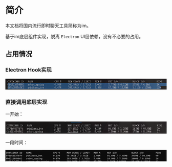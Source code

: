 # 简介

本文档将国内流行即时聊天工具简称为im。

基于im底层组件实现，脱离 `Electron` UI层依赖，没有不必要的占用。

## 占用情况

### Electron Hook实现

![electron-ui](./pic/electron-ui.png)

### 直接调用底层实现

一开始：

![electron-ui](./pic/electron-node1.png)

一段时间：

![electron-ui](./pic/electron-node2.png)
